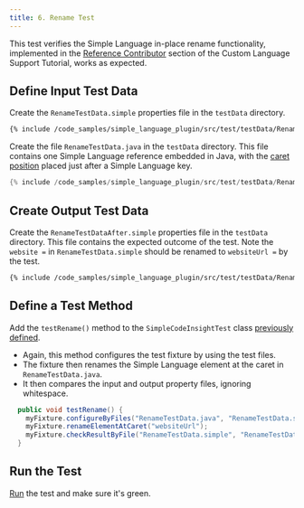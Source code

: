 ```yaml
---
title: 6. Rename Test
---
```

<!-- Copyright 2000-2020 JetBrains s.r.o. and other contributors. Use of this source code is governed by the Apache 2.0 license that can be found in the LICENSE file. -->

This test verifies the Simple Language in-place rename functionality, implemented in the [Reference Contributor](/tutorials/custom_language_support/reference_contributor.md) section of the Custom Language Support Tutorial, works as expected.

## Define Input Test Data
Create the `RenameTestData.simple` properties file in the `testData` directory.

```bash
{% include /code_samples/simple_language_plugin/src/test/testData/RenameTestData.simple %}
```

Create the file `RenameTestData.java` in the `testData` directory.
This file contains one Simple Language reference embedded in Java, with the [caret position](/basics/testing_plugins/test_project_and_testdata_directories.md#special-markup) placed just after a Simple Language key.

```java
{% include /code_samples/simple_language_plugin/src/test/testData/RenameTestData.java %}
```

## Create Output Test Data
Create the `RenameTestDataAfter.simple` properties file in the `testData` directory.
This file contains the expected outcome of the test.
Note the `website =` in `RenameTestData.simple` should be renamed to `websiteUrl =` by the test.

```bash
{% include /code_samples/simple_language_plugin/src/test/testData/RenameTestDataAfter.simple %}
```

## Define a Test Method
Add the `testRename()` method to the `SimpleCodeInsightTest` class [previously defined](completion_test.md#define-a-test).
* Again, this method configures the test fixture by using the test files.
* The fixture then renames the Simple Language element at the caret in `RenameTestData.java`.
* It then compares the input and output property files, ignoring whitespace.
 
```java
  public void testRename() {
    myFixture.configureByFiles("RenameTestData.java", "RenameTestData.simple");
    myFixture.renameElementAtCaret("websiteUrl");
    myFixture.checkResultByFile("RenameTestData.simple", "RenameTestDataAfter.simple", false);
  }
```

## Run the Test
[Run](completion_test.md#run-the-test) the test and make sure it's green.
